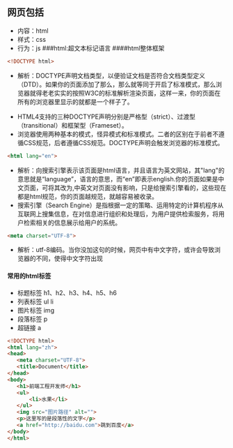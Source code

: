 ## 网页包括
* 内容：html
* 样式：css
* 行为：js
###html:超文本标记语言
####html整体框架
```html
<!DOCTYPE html>
```
* 解析：DOCTYPE声明文档类型，以便验证文档是否符合文档类型定义（DTD）。如果你的页面添加了<!DOCTYPE html>那么，那么就等同于开启了标准模式，那么浏览器就得老老实实的按照W3C的标准解析渲染页面，这样一来，你的页面在所有的浏览器里显示的就都是一个样子了。
+  HTML4支持的三种DOCTYPE声明分别是严格型（strict）、过渡型（transitional）和框架型（Frameset）。
+  浏览器使用两种基本的模式，怪异模式和标准模式。二者的区别在于前者不遵循CSS规范，后者遵循CSS规范。DOCTYPE声明会触发浏览器的标准模式。
```html
<html lang="en">
```
* 解析：向搜索引擎表示该页面是html语言，并且语言为英文网站，其"lang"的意思就是“language”，语言的意思，而“en”即表示english.你的页面如果是中文页面，可将其改为<html lang="zh">,中英文对页面没有影响，只是给搜索引擎看的，这些现在都是html规范，你的页面越规范，就越容易被收录。
* 搜索引擎（Search Engine）是指根据一定的策略、运用特定的计算机程序从互联网上搜集信息，在对信息进行组织和处理后，为用户提供检索服务，将用户检索相关的信息展示给用户的系统。
```html
<meta charset="UTF-8">
```
* 解析：utf-8编码。当你没加这句的时候，网页中有中文字符，或许会导致浏览器的不同，使得中文字符出现
#### 常用的html标签
* 标题标签 h1、h2、h3、h4、h5、h6
* 列表标签 ul li
* 图片标签 img
* 段落标签 p
* 超链接  a

 ```html
<!DOCTYPE html>
<html lang="zh">
<head>
	<meta charset="UTF-8">
	<title>Document</title>
</head>
<body>
	<h1>前端工程开发师</h1>
	<ul>
		<li>水果</li>
	</ul>
	<img src="图片路径" alt="">
	<p>这里写的是段落性的文字</p>
	<a href="http://baidu.com">跳到百度</a>
</body>
</html>	
```
























